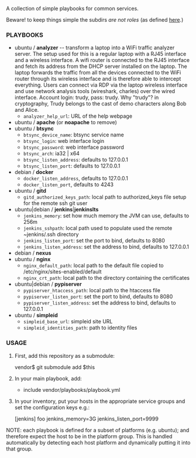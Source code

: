 A collection of simple playbooks for common services.

Beware! to keep things simple the subdirs *are not roles*
(as defined [here](http://docs.ansible.com/playbooks_roles.html#roles).)

### PLAYBOOKS ###

  * ubuntu / __analyzer__ -- transform a laptop into a WiFi traffic analyzer server.
    The setup used for this is a regular laptop with a RJ45 interface and a wireless interface.
    A wifi router is connected to the RJ45 interface and fetch its address from the DHCP server
    installed on the laptop. The laptop forwards the traffic from all the devices connected to
    the WiFi router through its wireless interface and is therefore able to intercept everything.
    Users can connect via RDP via the laptop wireless interface and use network analysis tools
    (wireshark, charles) over the wired interface. Account login: trudy, pass: trudy.
    Why "trudy"? in cryptography, Trudy belongs to the cast of demo characters along Bob and Alice.
    * `analyzer_help_url`: URL of the help webpage
  * ubuntu / __apache__ (or __noapache__ to remove)
  * ubuntu / __btsync__
    * `btsync_device_name`: btsync service name
    * `btsync_login`: web interface login
    * `btsync_password`: web interface password
    * `btsync_arch`: ia32 | x64
    * `btsync_listen_address`: defaults to 127.0.0.1
    * `btsync_listen_port`: defaults to 127.0.0.1
  * debian / __docker__
    * `docker_listen_address`, defaults to 127.0.0.1
    * `docker_listen_port`, defaults to 4243
  * ubuntu / __gitd__
    * `gitd_authorized_keys_path`: local path to authorized_keys file setup for the remote ssh git user
  * ubuntu|debian / __jenkins__|__jenkinslts__
    * `jenkins_memory`: set how much memory the JVM can use, defaults to 256m
    * `jenkins_sshpath`: local path used to populate used the remote ~jenkins/.ssh directory
    * `jenkins_listen_port`: set the port to bind, defaults to 8080
    * `jenkins_listen_address`: set the address to bind, defaults to 127.0.0.1
  * debian / __nexus__
  * ubuntu / __nginx__
    * `nginx_default_path`: local path to the default file copied to /etc/nginx/sites-enabled/default
    * `nginx_crt_path`: local path to the directory containing the certificates
  * ubuntu|debian / __pypiserver__
    * `pypiserver_htaccess_path`: local path to the htaccess file
    * `pypiserver_listen_port`: set the port to bind, defaults to 8080
    * `pypiserver_listen_address`: set the address to bind, defaults to 127.0.0.1
  * ubuntu / __simpleid__
    * `simpleid_base_url`: simpleid site URL
    * `simpleid_identities_path`: path to identity files

### USAGE ###

  1. First, add this repository as a submodule:

		vendor$ git submodule add $this

  2. In your main playbook, add:

		- include vendor/playbooks/playbook.yml

  3. In your inventory, put your hosts in the appropriate service groups and set the configuration keys e.g.:

		[jenkins]
		foo jenkins_memory=3G jenkins_listen_port=9999

NOTE: each playbook is defined for a subset of platforms (e.g. ubuntu);
and therefore expect the host to be in the platform group.
This is handled automatically by detecting each host platform and dynamically putting it into that group.
